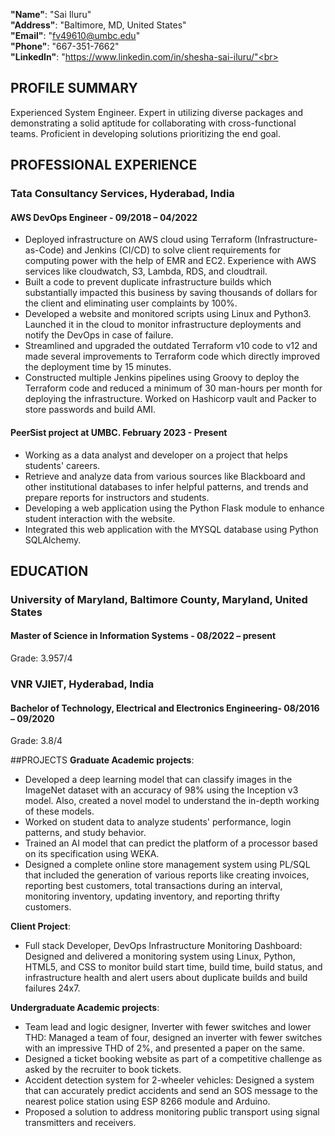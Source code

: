 **"Name"**: "Sai Iluru" <br>
**"Address"**: "Baltimore, MD, United States" <br>
**"Email"**: "fv49610@umbc.edu"  <br>
**"Phone"**: "667-351-7662" <br>
**"LinkedIn"**: "https://www.linkedin.com/in/shesha-sai-iluru/"<br>

## PROFILE SUMMARY
Experienced System Engineer. Expert in utilizing diverse packages and demonstrating a solid aptitude for collaborating with cross-functional teams. Proficient in developing solutions prioritizing the end goal.

## PROFESSIONAL EXPERIENCE
### Tata Consultancy Services, Hyderabad, India
#### AWS DevOps Engineer - 09/2018 – 04/2022
- Deployed infrastructure on AWS cloud using Terraform (Infrastructure-as-Code) and Jenkins (CI/CD) to solve client requirements for computing power with the help of EMR and EC2. Experience with AWS services like cloudwatch, S3, Lambda, RDS, and cloudtrail.
- Built a code to prevent duplicate infrastructure builds which substantially impacted this business by saving thousands of dollars for the client and eliminating user complaints by 100%.
- Developed a website and monitored scripts using Linux and Python3. Launched it in the cloud to monitor infrastructure deployments and notify the DevOps in case of failure.
- Streamlined and upgraded the outdated Terraform v10 code to v12 and made several improvements to Terraform code which directly improved the deployment time by 15 minutes.
- Constructed multiple Jenkins pipelines using Groovy to deploy the Terraform code and reduced a minimum of 30 man-hours per month for deploying the infrastructure.
Worked on Hashicorp vault and Packer to store passwords and build AMI.

#### PeerSist project at UMBC.       		            						        February 2023 - Present
- Working as a data analyst and developer on a project that helps students' careers.
- Retrieve and analyze data from various sources like Blackboard and other institutional databases to infer helpful patterns, and trends and prepare reports for instructors and students.
- Developing a web application using the Python Flask module to enhance student interaction with the website.
- Integrated this web application with the MYSQL database using Python SQLAlchemy.


## EDUCATION

### University of Maryland, Baltimore County, Maryland, United States
#### Master of Science in Information Systems - 08/2022 – present
Grade: 3.957/4

### VNR VJIET, Hyderabad, India
#### Bachelor of Technology, Electrical and Electronics Engineering- 08/2016 – 09/2020
Grade: 3.8/4

##PROJECTS
**Graduate Academic projects**:
- Developed a deep learning model that can classify images in the ImageNet dataset with an accuracy of 98% using the Inception v3 model. Also, created a novel model to understand the in-depth working of these models.
- Worked on student data to analyze students' performance, login patterns, and study behavior.
- Trained an AI model that can predict the platform of a processor based on its specification using WEKA.
- Designed a complete online store management system using PL/SQL that included the generation of various reports like creating invoices, reporting best customers, total transactions during an interval, monitoring inventory, updating inventory, and reporting thrifty customers.

**Client Project**:
- Full stack Developer, DevOps Infrastructure Monitoring Dashboard: Designed and delivered a monitoring system using Linux, Python, HTML5, and CSS to monitor build start time, build time, build status, and infrastructure health and alert users about duplicate builds and build failures 24x7.

**Undergraduate Academic projects**:
- Team lead and logic designer, Inverter with fewer switches and lower THD: Managed a team of four, designed an inverter with fewer switches with an impressive THD of 2%, and presented a paper on the same.
- Designed a ticket booking website as part of a competitive challenge as asked by the recruiter to book tickets.
- Accident detection system for 2-wheeler vehicles: Designed a system that can accurately predict accidents and send an SOS message to the nearest police station using ESP 8266 module and Arduino.
- Proposed a solution to address monitoring public transport using signal transmitters and receivers.


